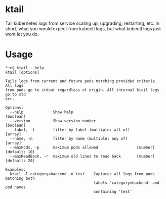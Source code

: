 # ktail
Tail kubernetes logs from service scaling up, upgrading, restarting, etc. In short, what you would expect from kubectl logs, but what kubectl logs just wont let you do.

# Usage

```
╰─>$ ktail --help
ktail [options]

Tails logs from current and future pods matching provided criteria. All logs
from pods go to stdout regardless of origin. All internal ktail logs go to std
err.

Options:
  --help             Show help                                         [boolean]
  --version          Show version number                               [boolean]
  --label, -l        filter by label (multiple: all of)                  [array]
  --name, -n         filter by name (multiple: any of)                   [array]
  --maxPods, -p      maximum pods allowed                 [number] [default: 10]
  --maxReadBack, -r  maximum old lines to read back       [number] [default: 20]

Examples:
  ktail -l category=backend -n test    Captures all logs from pods matching both
                                       labels 'category=backend' and pod names
                                       containing 'test'
```
